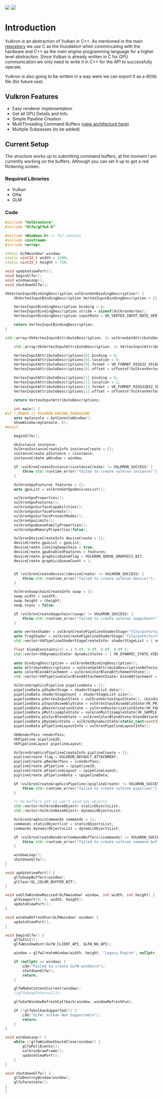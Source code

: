 ![](https://badgen.net/badge/License/EULA/yellow?icon=github)
![](https://badgen.net/badge/Version/0.0.1/green?icon=github)

# Introduction
Vulkron is an abstraction of Vulkan in C++. As mentioned in the main [repository](https://github.com/bisqq/LegacyEngine) we use C as the foundation when commincating with the hardware and C++ as the main engine programming language for a higher level abstraction. Since Vulkan is already written in C for GPU communication we only need to write it in C++ for the API to successfully operate.

Vulkron is also going to be written in a way were we can export it as a dll/lib file (for future use).

## Vulkron Features
- Easy renderer implementation
- Get all GPU Details and Info
- Simple Pipeline Creation
- MultiThreading Command Buffers [(view architecture here)](https://user-images.githubusercontent.com/29154540/189501445-669c7d73-5685-4360-81c7-384134238d5b.jpg)
- Multiple Subpasses (to be added)

## Current Setup
The structure works up to submitting command buffers, at the moment I am currently working on the buffers. Although you can set it up to get a red flickering screen.

### Required Libraries
- Vulkan
- Glfw
- GLM

### Code

```C++
#include "VulkronCore"
#include "Glfw/glfw3.h"

#include <Windows.h> // for console
#include <iostream>
#include <array>

static GLFWwindow* window;
static uint32_t width = 1280;
static uint32_t height = 720;

void updateViewPort();
void beginGlfw();
void windowLoop();
void shutdownGlfw();

VkVertexInputBindingDescription vulkronGetBindingDescription() {
    VkVertexInputBindingDescription VertexInputBindingDescription = {};

    VertexInputBindingDescription.binding = 0;
    VertexInputBindingDescription.stride = sizeof(VulkronVertex);
    VertexInputBindingDescription.inputRate = VK_VERTEX_INPUT_RATE_VERTEX;

    return VertexInputBindingDescription;
}

std::array<VkVertexInputAttributeDescription, 2> vulkronGetAttributeDescriptionNoTexture() {

    std::array<VkVertexInputAttributeDescription, 2> VertexInputAttributeDescriptions = {};

    VertexInputAttributeDescriptions[0].binding = 0;
    VertexInputAttributeDescriptions[0].location = 0;
    VertexInputAttributeDescriptions[0].format = VK_FORMAT_R32G32_SFLOAT;
    VertexInputAttributeDescriptions[0].offset = offsetof(VulkronVertex, position);

    VertexInputAttributeDescriptions[1].binding = 0;
    VertexInputAttributeDescriptions[1].location = 1;
    VertexInputAttributeDescriptions[1].format = VK_FORMAT_R32G32B32_SFLOAT;
    VertexInputAttributeDescriptions[1].offset = offsetof(VulkronVertex, color);

    return VertexInputAttributeDescriptions;
    
    int main() {
#if !_DEBUG || VULKRON_ENGINE_DEBUGGING
	auto myConsole = GetConsoleWindow();
	ShowWindow(myConsole, 0);
#endif

	beginGlfw();

	VkInstance instance;
	VulkronInstanceCreateInfo instanceCreate = {};
	instanceCreate.pInstance = &instance;
	instanceCreate.pWindow = window;

	if (vulkronCreateInstance(&instanceCreate) != VULKRON_SUCCESS) {
		throw std::runtime_error("failed to create vulkron instance!");
	}

	VulkronGpuFeatures features = {};
	auto gpuList = vulkronGetGpuDevicesList();

	vulkronGpuProperties();
	vulkronGpuFeatures();
	vulkronGpuSurfaceCapabilities();
	vulkronGpuSurfaceFormats();
	vulkronGpuSurfacePresentModes();
	vulkronGpuLimits();
	vulkronGpuQueueFamilyProperties();
	vulkronGpuMemoryProperties(false);

	VulkronDeviceCreateInfo deviceCreate = {};
	deviceCreate.gpuList = gpuList;
	deviceCreate.isUsingSwapchain = true;
	deviceCreate.gpuEnabledFeatures = features;
	deviceCreate.graphicsQueueFlag = VULKRON_QUEUE_GRAPHICS_BIT;
	deviceCreate.graphicsQueueCount = 1;


	if (vulkronCreateDevice(&deviceCreate) != VULKRON_SUCCESS) {
		throw std::runtime_error("failed to create vulkron device!");
	}

	VulkronSwapchainCreateInfo swap = {};
	swap.width = &width;
	swap.height = &height;
	swap.vsync = false;

	if (vulkronCreateSwapchain(&swap) != VULKRON_SUCCESS) {
		throw std::runtime_error("failed to create vulkron swapchain!");
	}

	auto vertexShader = vulkronCreatePipelineShaderStage("file/path/to/vert.spv", VK_SHADER_STAGE_VERTEX_BIT);
	auto fragShader = vulkronCreatePipelineShaderStage("file/path/to/frag.spv", VK_SHADER_STAGE_FRAGMENT_BIT);
	std::vector<VkPipelineShaderStageCreateInfo> shaderStageList = { vertexShader, fragShader};

	float blendConstants[4] = { 0.0f, 0.0f, 0.0f, 0.0f };
	std::vector<VkDynamicState> dynamicStates = { VK_DYNAMIC_STATE_VIEWPORT, VK_DYNAMIC_STATE_SCISSOR };
	
	auto bindingDescription = vulkronGetBindingDescription();
	auto attributeDescriptions = vulkronGetAttributeDescriptionNoTexture();
	auto colorBlendAttachment = vulkronColorBlendAttchementState();
	std::vector<VkPipelineColorBlendAttachmentState> blendAttachment = { colorBlendAttachment };

	VulkronGraphicsPipeline pipelineData = {};
	pipelineData.pShaderStage = shaderStageList.data();
	pipelineData.shaderStageCount = shaderStageList.size();
	pipelineData.pVertexInputState = vulkronVertexInputState(1, &bindingDescription, static_cast<uint32_t>(attributeDescriptions.size()), attributeDescriptions.data());
	pipelineData.pInputAssemblyState = vulkronInputAssemblyState(VK_PRIMITIVE_TOPOLOGY_TRIANGLE_LIST, VK_FALSE);
	pipelineData.pRasterizationState = vulkronRasterizationState(VK_FALSE, VK_FALSE, VK_POLYGON_MODE_FILL, VK_CULL_MODE_BACK_BIT, VK_FRONT_FACE_COUNTER_CLOCKWISE, VK_FALSE, 1.0f);
	pipelineData.pMultisampleState = vulkronMultisampleState(VK_SAMPLE_COUNT_1_BIT, VK_FALSE);
	pipelineData.pColorBlendState = vulkronColorBlendState(blendAttachment.data(), blendAttachment.size(), VK_FALSE, blendConstants);
	pipelineData.pDynamicState = vulkronDynamicState(static_cast<uint32_t>(dynamicStates.size()), dynamicStates.data());
	pipelineData.pPipelineLayoutInfo = vulkronPipelineLayoutInfo();

	VkRenderPass renderPass;
	VkPipeline pipeline2D;
	VkPipelineLayout pipelineLayout;

	VulkronGraphicsPipelineCreateInfo piplineCreate = {};
	piplineCreate.flag = VULKRON_DEFAULT_ATTACHMENT;
	piplineCreate.pRenderPass = &renderPass;
	piplineCreate.pPipeline = &pipeline2D;
	piplineCreate.pPipelineLayout = &pipelineLayout;
	piplineCreate.pPipelineData = &pipelineData;

	if (vulkronCreateGraphicsPipeline(&piplineCreate) != VULKRON_SUCCESS) {
		throw std::runtime_error("failed to create vulkron pipeline!");
	}

	// no buffers yet so can't send any objects
	std::vector<VulkronBaseObject> staticObjectsList;
	std::vector<VulkronBaseObject> dynamicObjectsList;

	VulkronGraphicsCommands commands = {};
	commands.staticObjectlist = staticObjectsList;
	commands.dynamicObjectsList = dynamicObjectsList;

	if (vulkronCreateRendererCommandBuffers(&commands) != VULKRON_SUCCESS) {
		throw std::runtime_error("failed to create vulkron command buffers!");
	}

	windowLoop();
	shutdownGlfw();
}

void updateViewPort() {
	glfwSwapBuffers(window);
	glClear(GL_COLOR_BUFFER_BIT);
}

void onGlfwWindowResized(GLFWwindow* window, int width, int height) {
	glViewport(0, 0, width, height);
	updateViewPort();
}

void windowRefreshFun(GLFWwindow* window) {
	updateViewPort();
}

void beginGlfw() {
	glfwInit();
	glfwWindowHint(GLFW_CLIENT_API, GLFW_NO_API);

	window = glfwCreateWindow(width, height, "Legacy Engine", nullptr, nullptr);

	if (nullptr == window) {
		LOG("Failed to create GLFW window\n");
		shutdownGlfw();
		return;
	}

	glfwMakeContextCurrent(window);
	//glfwSwapInterval(1);

	glfwSetWindowRefreshCallback(window, windowRefreshFun);

	if (!glfwVulkanSupported()) {
		LOG("GLFW: Vulkan Not Supported\n");
		return;
	}
}

void windowLoop() {
	while (!glfwWindowShouldClose(window)) {
		glfwPollEvents();
		vulkronDrawFrame();
		updateViewPort();
	}
}

void shutdownGlfw() {
	glfwDestroyWindow(window);
	glfwTerminate();
}
}

```

